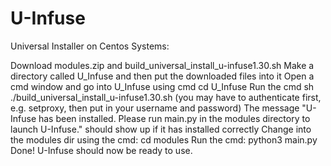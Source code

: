 # U-Infuse

Universal Installer on Centos Systems:

Download modules.zip and build_universal_install_u-infuse1.30.sh
Make a directory called U_Infuse and then put the downloaded files into it
Open a cmd window and go into U_Infuse using cmd cd U_Infuse
Run the cmd sh ./build_universal_install_u-infuse1.30.sh (you may have to authenticate first, e.g. setproxy, then put in your username and password)
The message "U-Infuse has been installed. Please run main.py in the modules directory to launch U-Infuse." should show up if it has installed correctly
Change into the modules dir using the cmd: cd modules
Run the cmd: python3 main.py
Done! U-Infuse should now be ready to use.
